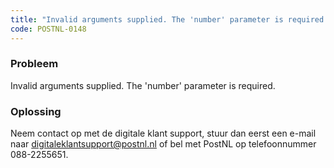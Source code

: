 ```yaml
---
title: "Invalid arguments supplied. The 'number' parameter is required."
code: POSTNL-0148
---
```



<p><h3>Probleem</h3></p><p>Invalid arguments supplied. The 'number' parameter is required.</p><p><h3>Oplossing</h3></p><p class="p1">Neem contact op met de digitale klant support, stuur dan eerst een e-mail naar <a href="mailto:digitaleklantsupport@postnl.nl" class="external-link" rel="nofollow">digitaleklantsupport@postnl.nl</a> of bel met PostNL op telefoonnummer 088-2255651.</p>

